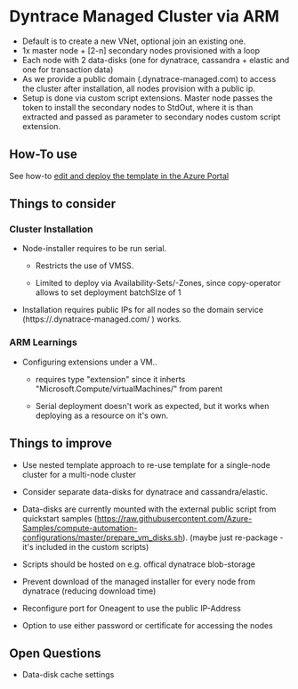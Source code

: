# Dyntrace Managed Cluster via ARM
- Default is to create a new VNet, optional join an existing one.
- 1x master node + [2-n] secondary nodes provisioned with a loop
- Each node with 2 data-disks (one for dynatrace, cassandra + elastic and one for transaction data)
- As we provide a public domain (<clusterid>.dynatrace-managed.com) to access the cluster after installation, all nodes provision with a public ip. 
- Setup is done via custom script extensions. Master node passes the token to install the secondary nodes to StdOut, where it is than extracted and passed as parameter to secondary nodes custom script extension.

## How-To use
See how-to [edit and deploy the template in the Azure Portal](https://github.com/dtPaTh/azure-quickstart-for-dynatrace-managed/tree/develop) 


## Things to consider

### Cluster Installation

- Node-installer requires to be run serial.

  - Restricts the use of VMSS.
  
  - Limited to deploy via Availability-Sets/-Zones, since copy-operator allows to set deployment batchSIze of 1

- Installation requires public IPs for all nodes so the domain service (https://<clusterid>.dynatrace-managed.com/ ) works.

### ARM Learnings

- Configuring extensions under a VM..

  - requires type "extension" since it inherts "Microsoft.Compute/virtualMachines/" from parent

  - Serial deployment doesn't work as expected, but it works when deploying as a resource on it's own.

## Things to improve

- Use nested template approach to re-use template for a single-node cluster for a multi-node cluster

- Consider separate data-disks for dynatrace and cassandra/elastic.

- Data-disks are currently mounted with the external public script from quickstart samples (https://raw.githubusercontent.com/Azure-Samples/compute-automation-configurations/master/prepare_vm_disks.sh). (maybe just re-package - it's included in the custom scripts)

- Scripts should be hosted on e.g. offical dynatrace blob-storage

- Prevent download of the managed installer for every node from dynatrace (reducing download time)

- Reconfigure port for Oneagent to use the public IP-Address

- Option to use either password or certificate for accessing the nodes

## Open Questions
- Data-disk cache settings

